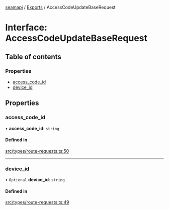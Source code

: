 [seamapi](../README.md) / [Exports](../modules.md) / AccessCodeUpdateBaseRequest

# Interface: AccessCodeUpdateBaseRequest

## Table of contents

### Properties

- [access\_code\_id](AccessCodeUpdateBaseRequest.md#access_code_id)
- [device\_id](AccessCodeUpdateBaseRequest.md#device_id)

## Properties

### access\_code\_id

• **access\_code\_id**: `string`

#### Defined in

[src/types/route-requests.ts:50](https://github.com/seamapi/seamapi-javascript/blob/main/src/types/route-requests.ts#L50)

___

### device\_id

• `Optional` **device\_id**: `string`

#### Defined in

[src/types/route-requests.ts:49](https://github.com/seamapi/seamapi-javascript/blob/main/src/types/route-requests.ts#L49)
